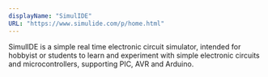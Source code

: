 ```yaml
---
displayName: "SimulIDE"
URL: "https://www.simulide.com/p/home.html"
---
```


SimulIDE is a simple real time  electronic circuit simulator, intended  for hobbyist or students to learn  and experiment with simple electronic circuits and microcontrollers,  supporting PIC, AVR and Arduino.